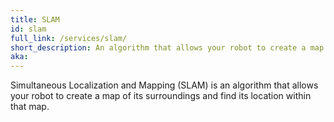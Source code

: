 ```yaml
---
title: SLAM
id: slam
full_link: /services/slam/
short_description: An algorithm that allows your robot to create a map of its surroundings and find its location within that map.
aka:
---
```


Simultaneous Localization and Mapping (SLAM) is an algorithm that allows your robot to create a map of its surroundings and find its location within that map.
